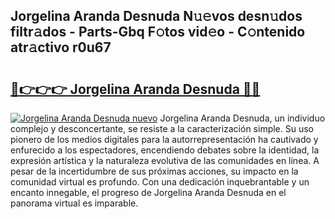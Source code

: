 ## Jorgelina Aranda Desnuda N𝚞𝚎vos desn𝚞dos filtr𝚊dos - Parts-Gbq F𝚘tos vid𝚎o - C𝚘ntenido atr𝚊ctivo r0u67

# <h2><a href="http://mb3047.tromn.icu/?c=Jorgelina+Aranda+Desnuda">🔗👉👉👉 Jorgelina Aranda Desnuda 🔗🔗</a></h2>

[![Jorgelina Aranda Desnuda nuevo](https://i.imgur.com/pEAQMta.gif)](http://mb3047.tromn.icu/?c=Jorgelina+Aranda+Desnuda)
Jorgelina Aranda Desnuda, un individuo complejo y desconcertante, se resiste a la caracterización simple. Su uso pionero de los medios digitales para la autorrepresentación ha cautivado y enfurecido a los espectadores, encendiendo debates sobre la identidad, la expresión artística y la naturaleza evolutiva de las comunidades en línea. A pesar de la incertidumbre de sus próximas acciones, su impacto en la comunidad virtual es profundo. Con una dedicación inquebrantable y un encanto innegable, el progreso de Jorgelina Aranda Desnuda en el panorama virtual es imparable.
